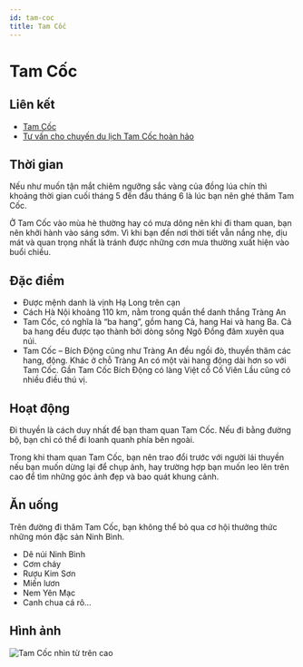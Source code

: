 ```yaml
---
id: tam-coc
title: Tam Cốc
---
```


# Tam Cốc

## Liên kết

- [Tam Cốc](https://goo.gl/maps/K8hwBt9vk9xoBHGe6)
- [Tư vấn cho chuyến du lịch Tam Cốc hoàn hảo](https://www.ivivu.com/blog/2015/11/tu-van-cho-chuyen-du-lich-tam-coc-hoan-hao/)


## Thời gian

Nếu như muốn tận mắt chiêm ngưỡng sắc vàng của đồng lúa chín thì khoảng thời gian cuối tháng 5 đến đầu tháng 6 là lúc bạn nên ghé thăm Tam Cốc.

Ở Tam Cốc vào mùa hè thường hay có mưa dông nên khi đi tham quan, bạn nên khởi hành vào sáng sớm. Vì khi bạn đến nơi thời tiết vẫn nắng nhẹ, dịu mát và quan trọng nhất là tránh được những cơn mưa thường xuất hiện vào buổi chiều.


## Đặc điểm

- Được mệnh danh là vịnh Hạ Long trên cạn
- Cách Hà Nội khoảng 110 km, nằm trong quần thể danh thắng Tràng An
- Tam Cốc, có nghĩa là “ba hang”, gồm hang Cả, hang Hai và hang Ba. Cả ba hang đều được tạo thành bởi dòng sông Ngô Đồng đâm xuyên qua núi.
- Tam Cốc – Bích Động cũng như Tràng An đều ngồi đò, thuyền thăm các hang, động. Khác ở chỗ Tràng An có một vài hang động dài hơn so với Tam Cốc. Gần Tam Cốc Bích Động có làng Việt cổ Cố Viên Lầu cũng có nhiều điều thú vị.

## Hoạt động

Đi thuyền là cách duy nhất để bạn tham quan Tam Cốc. Nếu đi bằng đường bộ, bạn chỉ có thể đi loanh quanh phía bên ngoài.

Trong khi tham quan Tam Cốc, bạn nên trao đổi trước với người lái thuyền nếu bạn muốn dừng lại để chụp ảnh, hay trường hợp bạn muốn leo lên trên cao để tìm những góc ảnh đẹp và bao quát khung cảnh.



## Ăn uống

Trên đường đi thăm Tam Cốc, bạn không thể bỏ qua cơ hội thưởng thức những món đặc sản Ninh Bình. 

- Dê núi Ninh Bình
- Cơm cháy
- Rượu Kim Sơn
- Miến lươn
- Nem Yên Mạc
- Canh chua cá rô…


## Hình ảnh

![Tam Cốc nhìn từ trên cao](https://cdn3.ivivu.com/2015/11/Tu-van-cho-chuyen-du-lich-Tam-Coc-hoan-hao-ivivu-2.jpg)
